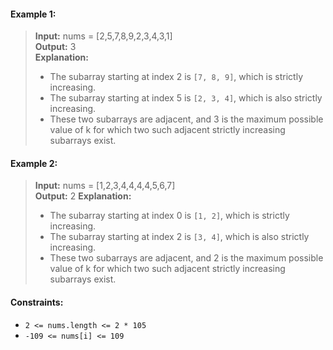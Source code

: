 #### Example 1:

> **Input:** nums = [2,5,7,8,9,2,3,4,3,1]  
> **Output:** 3  
> **Explanation:**
>
> - The subarray starting at index 2 is `[7, 8, 9]`, which is strictly increasing.
> - The subarray starting at index 5 is `[2, 3, 4]`, which is also strictly increasing.
> - These two subarrays are adjacent, and 3 is the maximum possible value of k for which two such adjacent strictly increasing subarrays exist.

#### Example 2:

> **Input:** nums = [1,2,3,4,4,4,4,5,6,7]  
> **Output:** 2
> **Explanation:**
>
> - The subarray starting at index 0 is `[1, 2]`, which is strictly increasing.
> - The subarray starting at index 2 is `[3, 4]`, which is also strictly increasing.
> - These two subarrays are adjacent, and 2 is the maximum possible value of k for which two such adjacent strictly increasing subarrays exist.

#### Constraints:

- `2 <= nums.length <= 2 * 105`
- `-109 <= nums[i] <= 109`
